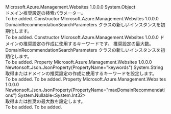<Type Name="DomainRecommendationSearchParameters" FullName="Microsoft.Azure.Management.WebSites.Models.DomainRecommendationSearchParameters">
  <TypeSignature Language="C#" Value="public class DomainRecommendationSearchParameters" />
  <TypeSignature Language="ILAsm" Value=".class public auto ansi beforefieldinit DomainRecommendationSearchParameters extends System.Object" />
  <TypeSignature Language="DocId" Value="T:Microsoft.Azure.Management.WebSites.Models.DomainRecommendationSearchParameters" />
  <TypeSignature Language="VB.NET" Value="Public Class DomainRecommendationSearchParameters" />
  <TypeSignature Language="F#" Value="type DomainRecommendationSearchParameters = class" />
  <AssemblyInfo>
    <AssemblyName>Microsoft.Azure.Management.Websites</AssemblyName>
    <AssemblyVersion>1.0.0.0</AssemblyVersion>
  </AssemblyInfo>
  <Base>
    <BaseTypeName>System.Object</BaseTypeName>
  </Base>
  <Interfaces />
  <Docs>
    <summary>
            ドメイン推奨設定の検索パラメーター。
            </summary>
    <remarks>To be added.</remarks>
  </Docs>
  <Members>
    <Member MemberName=".ctor">
      <MemberSignature Language="C#" Value="public DomainRecommendationSearchParameters ();" />
      <MemberSignature Language="ILAsm" Value=".method public hidebysig specialname rtspecialname instance void .ctor() cil managed" />
      <MemberSignature Language="DocId" Value="M:Microsoft.Azure.Management.WebSites.Models.DomainRecommendationSearchParameters.#ctor" />
      <MemberSignature Language="VB.NET" Value="Public Sub New ()" />
      <MemberType>Constructor</MemberType>
      <AssemblyInfo>
        <AssemblyName>Microsoft.Azure.Management.Websites</AssemblyName>
        <AssemblyVersion>1.0.0.0</AssemblyVersion>
      </AssemblyInfo>
      <Parameters />
      <Docs>
        <summary>
            DomainRecommendationSearchParameters クラスの新しいインスタンスを初期化します。
            </summary>
        <remarks>To be added.</remarks>
      </Docs>
    </Member>
    <Member MemberName=".ctor">
      <MemberSignature Language="C#" Value="public DomainRecommendationSearchParameters (string keywords = null, Nullable&lt;int&gt; maxDomainRecommendations = null);" />
      <MemberSignature Language="ILAsm" Value=".method public hidebysig specialname rtspecialname instance void .ctor(string keywords, valuetype System.Nullable`1&lt;int32&gt; maxDomainRecommendations) cil managed" />
      <MemberSignature Language="DocId" Value="M:Microsoft.Azure.Management.WebSites.Models.DomainRecommendationSearchParameters.#ctor(System.String,System.Nullable{System.Int32})" />
      <MemberSignature Language="VB.NET" Value="Public Sub New (Optional keywords As String = null, Optional maxDomainRecommendations As Nullable(Of Integer) = null)" />
      <MemberSignature Language="F#" Value="new Microsoft.Azure.Management.WebSites.Models.DomainRecommendationSearchParameters : string * Nullable&lt;int&gt; -&gt; Microsoft.Azure.Management.WebSites.Models.DomainRecommendationSearchParameters" Usage="new Microsoft.Azure.Management.WebSites.Models.DomainRecommendationSearchParameters (keywords, maxDomainRecommendations)" />
      <MemberType>Constructor</MemberType>
      <AssemblyInfo>
        <AssemblyName>Microsoft.Azure.Management.Websites</AssemblyName>
        <AssemblyVersion>1.0.0.0</AssemblyVersion>
      </AssemblyInfo>
      <Parameters>
        <Parameter Name="keywords" Type="System.String" />
        <Parameter Name="maxDomainRecommendations" Type="System.Nullable&lt;System.Int32&gt;" />
      </Parameters>
      <Docs>
        <param name="keywords">ドメインの推奨設定の作成に使用するキーワードです。</param>
        <param name="maxDomainRecommendations">推奨設定の最大数。</param>
        <summary>
            DomainRecommendationSearchParameters クラスの新しいインスタンスを初期化します。
            </summary>
        <remarks>To be added.</remarks>
      </Docs>
    </Member>
    <Member MemberName="Keywords">
      <MemberSignature Language="C#" Value="public string Keywords { get; set; }" />
      <MemberSignature Language="ILAsm" Value=".property instance string Keywords" />
      <MemberSignature Language="DocId" Value="P:Microsoft.Azure.Management.WebSites.Models.DomainRecommendationSearchParameters.Keywords" />
      <MemberSignature Language="VB.NET" Value="Public Property Keywords As String" />
      <MemberSignature Language="F#" Value="member this.Keywords : string with get, set" Usage="Microsoft.Azure.Management.WebSites.Models.DomainRecommendationSearchParameters.Keywords" />
      <MemberType>Property</MemberType>
      <AssemblyInfo>
        <AssemblyName>Microsoft.Azure.Management.Websites</AssemblyName>
        <AssemblyVersion>1.0.0.0</AssemblyVersion>
      </AssemblyInfo>
      <Attributes>
        <Attribute>
          <AttributeName>Newtonsoft.Json.JsonProperty(PropertyName="keywords")</AttributeName>
        </Attribute>
      </Attributes>
      <ReturnValue>
        <ReturnType>System.String</ReturnType>
      </ReturnValue>
      <Docs>
        <summary>
            取得またはドメインの推奨設定の作成に使用するキーワードを設定します。
            </summary>
        <value>To be added.</value>
        <remarks>To be added.</remarks>
      </Docs>
    </Member>
    <Member MemberName="MaxDomainRecommendations">
      <MemberSignature Language="C#" Value="public Nullable&lt;int&gt; MaxDomainRecommendations { get; set; }" />
      <MemberSignature Language="ILAsm" Value=".property instance valuetype System.Nullable`1&lt;int32&gt; MaxDomainRecommendations" />
      <MemberSignature Language="DocId" Value="P:Microsoft.Azure.Management.WebSites.Models.DomainRecommendationSearchParameters.MaxDomainRecommendations" />
      <MemberSignature Language="VB.NET" Value="Public Property MaxDomainRecommendations As Nullable(Of Integer)" />
      <MemberSignature Language="F#" Value="member this.MaxDomainRecommendations : Nullable&lt;int&gt; with get, set" Usage="Microsoft.Azure.Management.WebSites.Models.DomainRecommendationSearchParameters.MaxDomainRecommendations" />
      <MemberType>Property</MemberType>
      <AssemblyInfo>
        <AssemblyName>Microsoft.Azure.Management.Websites</AssemblyName>
        <AssemblyVersion>1.0.0.0</AssemblyVersion>
      </AssemblyInfo>
      <Attributes>
        <Attribute>
          <AttributeName>Newtonsoft.Json.JsonProperty(PropertyName="maxDomainRecommendations")</AttributeName>
        </Attribute>
      </Attributes>
      <ReturnValue>
        <ReturnType>System.Nullable&lt;System.Int32&gt;</ReturnType>
      </ReturnValue>
      <Docs>
        <summary>
            取得または推奨の最大数を設定します。
            </summary>
        <value>To be added.</value>
        <remarks>To be added.</remarks>
      </Docs>
    </Member>
  </Members>
</Type>